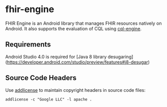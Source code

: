 # fhir-engine

FHIR Engine is an Android library that manages FHIR resources natively on Android. It also supports
the evaluation of CQL using [cql-engine](https://github.com/DBCG/cql_engine).

## Requirements

Android Studio 4.0 is required for [Java 8 library desugaring]
(https://developer.android.com/studio/preview/features#j8-desugar)

## Source Code Headers

Use [addlicense](https://github.com/google/addlicense) to maintain copyright headers in source code
files:

```
addlicense -c "Google LLC" -l apache .
```